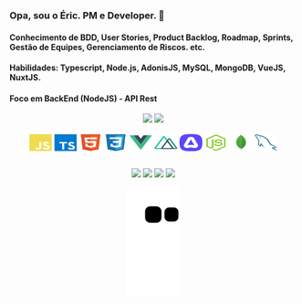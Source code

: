 ### Opa, sou o Éric. PM e Developer. 👋

#### Conhecimento de BDD, User Stories, Product Backlog, Roadmap, Sprints, Gestão de Equipes, Gerenciamento de Riscos. etc.

#### Habilidades: Typescript, Node.js, AdonisJS, MySQL, MongoDB, VueJS, NuxtJS.
#### Foco em BackEnd (NodeJS) - API Rest


<div align="center">
  <a href="https://github.com/ericalmeidasp">
  <img height="165em" src="https://github-readme-stats.vercel.app/api?username=ericalmeidasp&show_icons=true&theme=radical&include_all_commits=true&count_private=true"/></a>
  <a href="https://github.com/ericalmeidasp">
  <img height="165em" src="https://github-readme-stats.vercel.app/api/top-langs/?username=ericalmeidasp&layout=compact&langs_count=7&theme=radical"/></a>
</div>
<div style="display: inline_block" align="center"><br>
  <a href="https://github.com/ericalmeidasp">
  <img align="center" alt="Eric-Js" height="30" width="40" src="https://raw.githubusercontent.com/devicons/devicon/master/icons/javascript/javascript-plain.svg"></a>
  <a href="https://github.com/ericalmeidasp">
  <img align="center" alt="Eric-Ts" height="30" width="40" src="https://raw.githubusercontent.com/devicons/devicon/master/icons/typescript/typescript-plain.svg"></a>
  <a href="https://github.com/ericalmeidasp">
  <img align="center" alt="Eric-HTML" height="30" width="40" src="https://raw.githubusercontent.com/devicons/devicon/master/icons/html5/html5-original.svg"></a>
  <a href="https://github.com/ericalmeidasp">
  <img align="center" alt="Eric-CSS" height="30" width="40" src="https://raw.githubusercontent.com/devicons/devicon/master/icons/css3/css3-original.svg"></a>
  <a href="https://github.com/ericalmeidasp">
  <img align="center" alt="Eric-Vue" height="30" width="40" src="https://raw.githubusercontent.com/devicons/devicon/master/icons/vuejs/vuejs-original.svg"></a>
  <a href="https://github.com/ericalmeidasp">
  <img align="center" alt="Eric-Nuxt" height="30" width="40" src="https://raw.githubusercontent.com/devicons/devicon/master/icons/nuxtjs/nuxtjs-original.svg"></a>
  <a href="https://github.com/ericalmeidasp">
  <img align="center" alt="Eric-Adonis" height="30" width="40" src="https://raw.githubusercontent.com/devicons/devicon/master/icons/adonisjs/adonisjs-original.svg"></a>
  <a href="https://github.com/ericalmeidasp">
  <img align="center" alt="Eric-Node" height="30" width="40" src="https://raw.githubusercontent.com/devicons/devicon/master/icons/nodejs/nodejs-original.svg"></a>
  <a href="https://github.com/ericalmeidasp">
  <img align="center" alt="Eric-Mongodb" height="30" width="40" src="https://raw.githubusercontent.com/devicons/devicon/master/icons/mongodb/mongodb-original.svg"></a>
  <a href="https://github.com/ericalmeidasp">
  <img align="center" alt="Eric-Mysql" height="30" width="40" src="https://raw.githubusercontent.com/devicons/devicon/master/icons/mysql/mysql-original.svg"></a>
</div>
  
  ##
 
<div align="center"> 
 <!-- <a href="https://github.com/ericalmeidasp" target="_blank"><img src="https://img.shields.io/badge/YouTube-FF0000?style=for-the-badge&logo=youtube&logoColor=white" target="_blank"></a> -->
  <a href="https://www.instagram.com/ericleonidas/" target="_blank"><img src="https://img.shields.io/badge/-Instagram-%23E4405F?style=for-the-badge&logo=instagram&logoColor=white" target="_blank"></a>
 <a href="https://support.discord.com/hc/pt-br/profiles/1522331116162" target="_blank"><img src="https://img.shields.io/badge/Discord-7289DA?style=for-the-badge&logo=discord&logoColor=white" target="_blank"></a> 
  <a href = "mailto:ericalmeidasp@gmail.com"><img src="https://img.shields.io/badge/-Gmail-%23333?style=for-the-badge&logo=gmail&logoColor=white" target="_blank"></a>
  <a href="https://www.linkedin.com/in/eric-almeida-1451a8116/" target="_blank"><img src="https://img.shields.io/badge/-LinkedIn-%230077B5?style=for-the-badge&logo=linkedin&logoColor=white" target="_blank"></a> 
 
  ![Snake animation](https://github.com/ericalmeidasp/ericalmeidasp/blob/output/github-contribution-grid-snake.svg)
 
</div>


<!--
**ericalmeidasp/ericalmeidasp** is a ✨ _special_ ✨ repository because its `README.md` (this file) appears on your GitHub profile.

Here are some ideas to get you started:

- 🔭 I’m currently working on ...
- 🌱 I’m currently learning ...
- 👯 I’m looking to collaborate on ...
- 🤔 I’m looking for help with ...
- 💬 Ask me about ...
- 📫 How to reach me: ...
- 😄 Pronouns: ...
- ⚡ Fun fact: ...
-->
